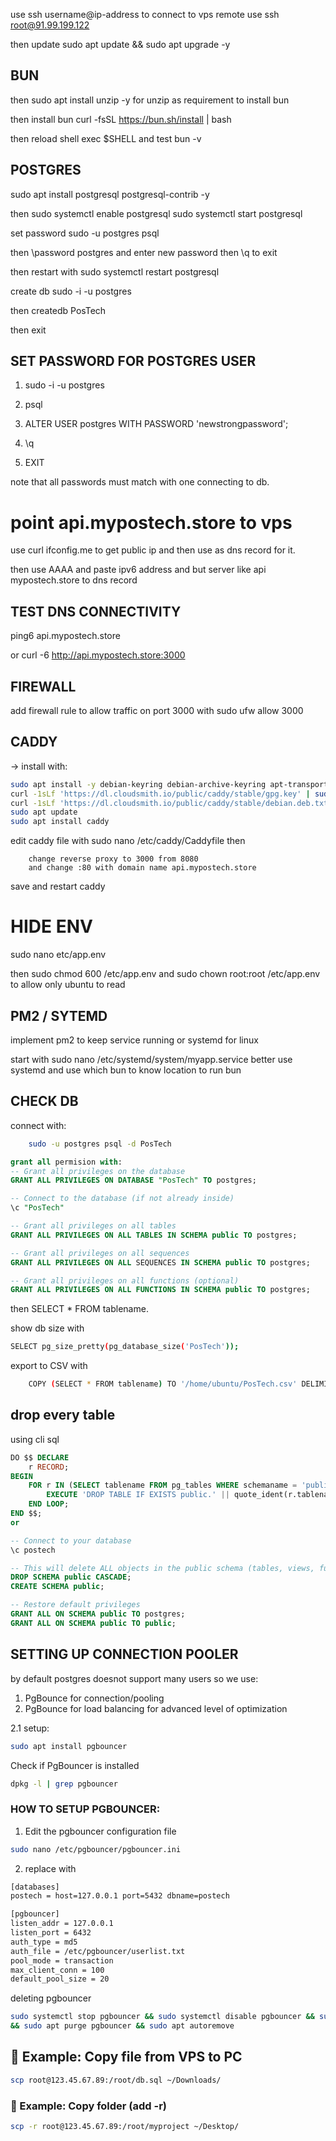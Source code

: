 use ssh username@ip-address to connect to vps remote use ssh root@91.99.199.122

then update sudo apt update && sudo apt upgrade -y

## BUN

then sudo apt install unzip -y for unzip as requirement to install bun

then install bun curl -fsSL https://bun.sh/install | bash

then reload shell exec $SHELL and test bun -v 

## POSTGRES
sudo apt install postgresql postgresql-contrib -y

then sudo systemctl enable postgresql
sudo systemctl start postgresql

set password sudo -u postgres psql

then \password postgres and enter new password then \q to exit

then restart with sudo systemctl restart postgresql

create db sudo -i -u postgres

then createdb PosTech

then exit

## SET PASSWORD FOR POSTGRES USER
1. sudo -i -u postgres

2. psql

3. ALTER USER postgres WITH PASSWORD 'newstrongpassword';

4. \q
5. EXIT

note that all passwords must match with one connecting to db.


# point api.mypostech.store to vps
use curl ifconfig.me to get public ip and then use as dns record for it.

then use AAAA and paste ipv6 address and but server like api mypostech.store to dns record 

## TEST DNS CONNECTIVITY

ping6 api.mypostech.store

or curl -6 http://api.mypostech.store:3000

## FIREWALL
add firewall rule to allow traffic on port 3000 with sudo ufw allow 3000  

## CADDY
-> install with:
```BASH
sudo apt install -y debian-keyring debian-archive-keyring apt-transport-https curl
curl -1sLf 'https://dl.cloudsmith.io/public/caddy/stable/gpg.key' | sudo gpg --dearmor -o /usr/share/keyrings/caddy-stable-archive-keyring.gpg
curl -1sLf 'https://dl.cloudsmith.io/public/caddy/stable/debian.deb.txt' | sudo tee /etc/apt/sources.list.d/caddy-stable.list
sudo apt update
sudo apt install caddy
```

edit caddy file with sudo nano /etc/caddy/Caddyfile then

```CADDYFILE
    change reverse proxy to 3000 from 8080
    and change :80 with domain name api.mypostech.store
```
save and restart caddy

# HIDE ENV
sudo nano etc/app.env

then sudo chmod 600 /etc/app.env and sudo chown root:root /etc/app.env to allow only ubuntu to read

## PM2 / SYTEMD
implement pm2 to keep service running or systemd for linux

start with sudo nano /etc/systemd/system/myapp.service
better use systemd and use which bun to know location to run bun

## CHECK DB
connect with:

```bash
    sudo -u postgres psql -d PosTech
```
```sql
grant all permision with: 
-- Grant all privileges on the database
GRANT ALL PRIVILEGES ON DATABASE "PosTech" TO postgres;

-- Connect to the database (if not already inside)
\c "PosTech"

-- Grant all privileges on all tables
GRANT ALL PRIVILEGES ON ALL TABLES IN SCHEMA public TO postgres;

-- Grant all privileges on all sequences
GRANT ALL PRIVILEGES ON ALL SEQUENCES IN SCHEMA public TO postgres;

-- Grant all privileges on all functions (optional)
GRANT ALL PRIVILEGES ON ALL FUNCTIONS IN SCHEMA public TO postgres;
```
then SELECT * FROM tablename.

show db size with  
```bash 
SELECT pg_size_pretty(pg_database_size('PosTech'));
```

export to CSV with 

```bash
    COPY (SELECT * FROM tablename) TO '/home/ubuntu/PosTech.csv' DELIMITER ',' CSV HEADER;
```

## drop every table 
using cli sql 
```sql
DO $$ DECLARE
    r RECORD;
BEGIN
    FOR r IN (SELECT tablename FROM pg_tables WHERE schemaname = 'public') LOOP
        EXECUTE 'DROP TABLE IF EXISTS public.' || quote_ident(r.tablename) || ' CASCADE';
    END LOOP;
END $$;
or 
```
```sql
-- Connect to your database
\c postech

-- This will delete ALL objects in the public schema (tables, views, functions, etc.)
DROP SCHEMA public CASCADE;
CREATE SCHEMA public;

-- Restore default privileges
GRANT ALL ON SCHEMA public TO postgres;
GRANT ALL ON SCHEMA public TO public;
```

## SETTING UP CONNECTION POOLER 
by default postgres doesnot support many users so we use:
1. PgBounce for connection/pooling
2. PgBounce for load balancing for advanced level of optimization

2.1 setup:
```bash
sudo apt install pgbouncer
```

Check if PgBouncer is installed
```bash
dpkg -l | grep pgbouncer
```
### HOW TO SETUP PGBOUNCER:

1. Edit the pgbouncer configuration file
```bash
sudo nano /etc/pgbouncer/pgbouncer.ini
```

2. replace with
```bash
[databases]
postech = host=127.0.0.1 port=5432 dbname=postech

[pgbouncer]
listen_addr = 127.0.0.1
listen_port = 6432
auth_type = md5
auth_file = /etc/pgbouncer/userlist.txt
pool_mode = transaction
max_client_conn = 100
default_pool_size = 20
```

deleting pgbouncer
```bash
sudo systemctl stop pgbouncer && sudo systemctl disable pgbouncer && sudo apt remove pgbouncer
&& sudo apt purge pgbouncer && sudo apt autoremove
```

## 📁 Example: Copy file from VPS to PC
```bash
scp root@123.45.67.89:/root/db.sql ~/Downloads/
```
### 📁 Example: Copy folder (add -r)
```bash
scp -r root@123.45.67.89:/root/myproject ~/Desktop/
```
